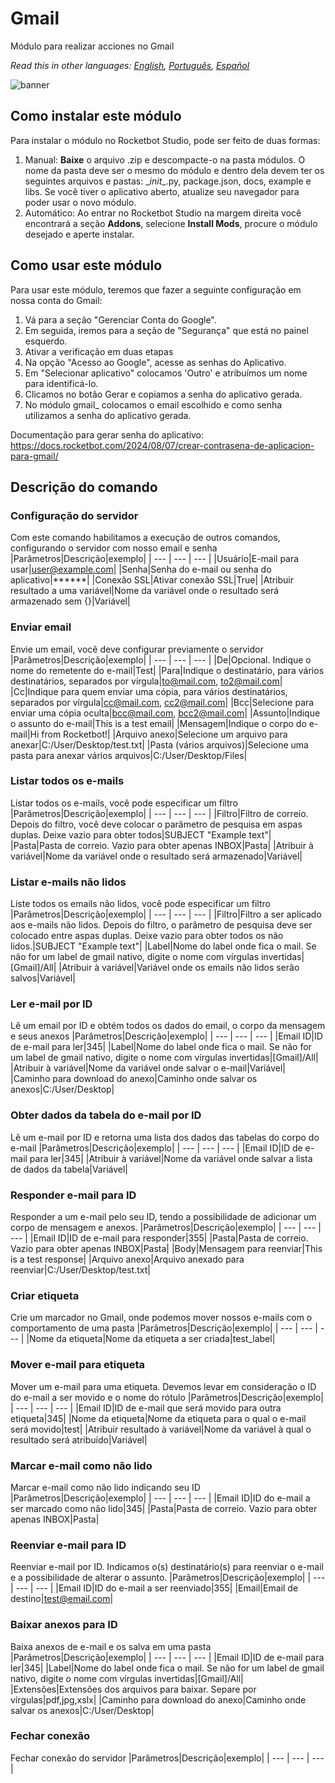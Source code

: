 



# Gmail
  
Módulo para realizar acciones no Gmail  

*Read this in other languages: [English](Manual_gmail_.md), [Português](Manual_gmail_.pr.md), [Español](Manual_gmail_.es.md)*
  
![banner](imgs/Banner_gmail_.png)
## Como instalar este módulo
  
Para instalar o módulo no Rocketbot Studio, pode ser feito de duas formas:
1. Manual: __Baixe__ o arquivo .zip e descompacte-o na pasta módulos. O nome da pasta deve ser o mesmo do módulo e dentro dela devem ter os seguintes arquivos e pastas: \__init__.py, package.json, docs, example e libs. Se você tiver o aplicativo aberto, atualize seu navegador para poder usar o novo módulo.
2. Automático: Ao entrar no Rocketbot Studio na margem direita você encontrará a seção **Addons**, selecione **Install Mods**, procure o módulo desejado e aperte instalar.  



## Como usar este módulo

Para usar este módulo, teremos que fazer a seguinte configuração em nossa conta do Gmail:
1. Vá para a seção "Gerenciar Conta do Google".
2. Em seguida, iremos para a seção de "Segurança" que está no painel esquerdo.
3. Ativar a verificação em duas etapas
4. Na opção "Acesso ao Google", acesse as senhas do Aplicativo.
5. Em "Selecionar aplicativo" colocamos 'Outro' e atribuímos um nome para identificá-lo.
6. Clicamos no botão Gerar e copiamos a senha do aplicativo gerada.
7. No módulo gmail_ colocamos o email escolhido e como senha utilizamos a senha do aplicativo gerada.

Documentação para gerar senha do aplicativo: https://docs.rocketbot.com/2024/08/07/crear-contrasena-de-aplicacion-para-gmail/

## Descrição do comando

### Configuração do servidor
  
Com este comando habilitamos a execução de outros comandos, configurando o servidor com nosso email e senha
|Parâmetros|Descrição|exemplo|
| --- | --- | --- |
|Usuário|E-mail para usar|user@example.com|
|Senha|Senha do e-mail ou senha do aplicativo|******|
|Conexão SSL|Ativar conexão SSL|True|
|Atribuir resultado a uma variável|Nome da variável onde o resultado será armazenado sem {}|Variável|

### Enviar email
  
Envie um email, você deve configurar previamente o servidor
|Parâmetros|Descrição|exemplo|
| --- | --- | --- |
|De|Opcional. Indique o nome do remetente do e-mail|Test|
|Para|Indique o destinatário, para vários destinatários, separados por vírgula|to@mail.com, to2@mail.com|
|Cc|Indique para quem enviar uma cópia, para vários destinatários, separados por vírgula|cc@mail.com, cc2@mail.com|
|Bcc|Selecione para enviar uma cópia oculta|bcc@mail.com, bcc2@mail.com|
|Assunto|Indique o assunto do e-mail|This is a test email|
|Mensagem|Indique o corpo do e-mail|Hi from Rocketbot!|
|Arquivo anexo|Selecione um arquivo para anexar|C:/User/Desktop/test.txt|
|Pasta (vários arquivos)|Selecione uma pasta para anexar vários arquivos|C:/User/Desktop/Files|

### Listar todos os e-mails
  
Listar todos os e-mails, você pode especificar um filtro
|Parâmetros|Descrição|exemplo|
| --- | --- | --- |
|Filtro|Filtro de correio. Depois do filtro, você deve colocar o parâmetro de pesquisa em aspas duplas. Deixe vazio para obter todos|SUBJECT "Example text"|
|Pasta|Pasta de correio. Vazio para obter apenas INBOX|Pasta|
|Atribuir à variável|Nome da variável onde o resultado será armazenado|Variável|

### Listar e-mails não lidos
  
Liste todos os emails não lidos, você pode especificar um filtro
|Parâmetros|Descrição|exemplo|
| --- | --- | --- |
|Filtro|Filtro a ser aplicado aos e-mails não lidos. Depois do filtro, o parâmetro de pesquisa deve ser colocado entre aspas duplas. Deixe vazio para obter todos os não lidos.|SUBJECT "Example text"|
|Label|Nome do label onde fica o mail. Se não for um label de gmail nativo, digite o nome com vírgulas invertidas|[Gmail]/All|
|Atribuir à variável|Variável onde os emails não lidos serão salvos|Variável|

### Ler e-mail por ID
  
Lê um email por ID e obtém todos os dados do email, o corpo da mensagem e seus anexos
|Parâmetros|Descrição|exemplo|
| --- | --- | --- |
|Email ID|ID de e-mail para ler|345|
|Label|Nome do label onde fica o mail. Se não for um label de gmail nativo, digite o nome com vírgulas invertidas|[Gmail]/All|
|Atribuir à variável|Nome da variável onde salvar o e-mail|Variável|
|Caminho para download do anexo|Caminho onde salvar os anexos|C:/User/Desktop|

### Obter dados da tabela do e-mail por ID
  
Lê um e-mail por ID e retorna uma lista dos dados das tabelas do corpo do e-mail
|Parâmetros|Descrição|exemplo|
| --- | --- | --- |
|Email ID|ID de e-mail para ler|345|
|Atribuir à variável|Nome da variável onde salvar a lista de dados da tabela|Variável|

### Responder e-mail para ID
  
Responder a um e-mail pelo seu ID, tendo a possibilidade de adicionar um corpo de mensagem e anexos.
|Parâmetros|Descrição|exemplo|
| --- | --- | --- |
|Email ID|ID de e-mail para responder|355|
|Pasta|Pasta de correio. Vazio para obter apenas INBOX|Pasta|
|Body|Mensagem para reenviar|This is a test response|
|Arquivo anexo|Arquivo anexado para reenviar|C:/User/Desktop/test.txt|

### Criar etiqueta
  
Crie um marcador no Gmail, onde podemos mover nossos e-mails com o comportamento de uma pasta
|Parâmetros|Descrição|exemplo|
| --- | --- | --- |
|Nome da etiqueta|Nome da etiqueta a ser criada|test_label|

### Mover e-mail para etiqueta
  
Mover um e-mail para uma etiqueta. Devemos levar em consideração o ID do e-mail a ser movido e o nome do rótulo
|Parâmetros|Descrição|exemplo|
| --- | --- | --- |
|Email ID|ID de e-mail que será movido para outra etiqueta|345|
|Nome da etiqueta|Nome da etiqueta para o qual o e-mail será movido|test|
|Atribuir resultado à variável|Nome da variável à qual o resultado será atribuído|Variável|

### Marcar e-mail como não lido
  
Marcar e-mail como não lido indicando seu ID
|Parâmetros|Descrição|exemplo|
| --- | --- | --- |
|Email ID|ID do e-mail a ser marcado como não lido|345|
|Pasta|Pasta de correio. Vazio para obter apenas INBOX|Pasta|

### Reenviar e-mail para ID
  
Reenviar e-mail por ID. Indicamos o(s) destinatário(s) para reenviar o e-mail e a possibilidade de alterar o assunto.
|Parâmetros|Descrição|exemplo|
| --- | --- | --- |
|Email ID|ID do e-mail a ser reenviado|355|
|Email|Email de destino|test@email.com|

### Baixar anexos para ID
  
Baixa anexos de e-mail e os salva em uma pasta
|Parâmetros|Descrição|exemplo|
| --- | --- | --- |
|Email ID|ID de e-mail para ler|345|
|Label|Nome do label onde fica o mail. Se não for um label de gmail nativo, digite o nome com vírgulas invertidas|[Gmail]/All|
|Extensões|Extensões dos arquivos para baixar. Separe por vírgulas|pdf,jpg,xslx|
|Caminho para download do anexo|Caminho onde salvar os anexos|C:/User/Desktop|

### Fechar conexão
  
Fechar conexão do servidor
|Parâmetros|Descrição|exemplo|
| --- | --- | --- |
